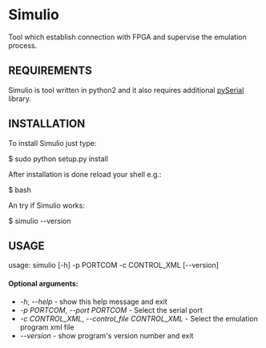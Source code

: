# Simulio
Tool which establish connection with FPGA and supervise the emulation process.

REQUIREMENTS
------------

Simulio is tool written in python2 and it also requires additional 
[pySerial](http://pyserial.sourceforge.net/) library.

INSTALLATION
------------

To install Simulio just type:

  $ sudo python setup.py install
  
After installation is done reload your shell e.g.:

  $ bash
  
An try if Simulio works:

  $ simulio --version
  
USAGE
-----
  
usage: simulio [-h] -p PORTCOM -c CONTROL_XML [--version]

#### Optional arguments:
  * *-h*, *--help* - show this help message and exit
  * *-p* *PORTCOM*, *--port* *PORTCOM* - Select the serial port
  * *-c* *CONTROL_XML*, *--control_file* *CONTROL_XML* - Select 
  the emulation program xml file
  * *--version* - show program's version number and exit
